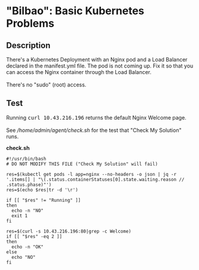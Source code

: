# "Bilbao": Basic Kubernetes Problems

## Description

There's a Kubernetes Deployment with an Nginx pod and a Load Balancer declared in the manifest.yml file. The pod is not coming up. Fix it so that you can access the Nginx container through the Load Balancer.<br><br>
There's no "sudo" (root) access.

## Test

Running <kbd>curl 10.43.216.196</kbd> returns the default Nginx Welcome page.<br><br>
See <i>/home/admin/agent/check.sh</i> for the test that "Check My Solution" runs.

<b>check.sh</b>

```
#!/usr/bin/bash
# DO NOT MODIFY THIS FILE ("Check My Solution" will fail)

res=$(kubectl get pods -l app=nginx --no-headers -o json | jq -r '.items[] | "\(.status.containerStatuses[0].state.waiting.reason // .status.phase)"')
res=$(echo $res|tr -d '\r')

if [[ "$res" != "Running" ]]
then
  echo -n "NO"
  exit 1
fi

res=$(curl -s 10.43.216.196:80|grep -c Welcome)
if [[ "$res" -eq 2 ]]
then
  echo -n "OK"
else
  echo "NO"
fi
```